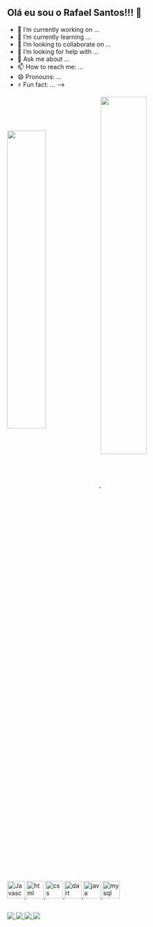## Olá eu sou o Rafael Santos!!! 👋

- 🔭 I’m currently working on ...
- 🌱 I’m currently learning ...
- 👯 I’m looking to collaborate on ...
- 🤔 I’m looking for help with ...
- 💬 Ask me about ...
- 📫 How to reach me: ...
- 😄 Pronouns: ...
- ⚡ Fun fact: ...
-->

<div>
  <a href = "https://github.com/Rafaeelsantos">
 <img align = "center" width = "42%" src = "https://github-readme-stats.vercel.app/api?username=Rafaeelsantos&show_icons=true&theme=dark&include_all_commits=true&count_private=true"/>
 <img align = "center" width = "46%" src = "https://github-readme-stats.vercel.app/api/top-langs/?username=Rafaeelsantos&layout=compact&langs_count=16&theme=dark"/>
</div>

<div style = "display:incline_block"><br>
  <img src="https://cdn.jsdelivr.net/gh/devicons/devicon/icons/javascript/javascript-original.svg" aling = "center" alt = "Javascript" height = "40" width = "40" />
  <img src="https://cdn.jsdelivr.net/gh/devicons/devicon/icons/html5/html5-original.svg" aling = "center" alt = "html" height = "40" width = "40" />
  <img src="https://cdn.jsdelivr.net/gh/devicons/devicon/icons/css3/css3-original.svg" aling = "center" alt = "css" height = "40" width = "40" />
  <img src="https://cdn.jsdelivr.net/gh/devicons/devicon/icons/dart/dart-original.svg" aling = "center" alt = "dart" height = "40" width = "40" />
  <img src="https://cdn.jsdelivr.net/gh/devicons/devicon/icons/java/java-original.svg" aling = "center" alt = "java" height = "40" width = "40" />
  <img src="https://cdn.jsdelivr.net/gh/devicons/devicon/icons/mysql/mysql-original.svg" aling = "center" alt = "mysql" height = "40" width = "40" />
</div>

##

<div>
  <a href = "https://www.instagram.com/_rafaeelsantos_" target = "_blank"><img src = "https://img.shields.io/badge/-Instagram-%23E4405F?style=for-the-badge&logo=instagram&logoColor=white">
  <a href = "https://github.com/Rafaeelsantos" target = "_blank"><img src = "https://img.shields.io/badge/GitHub-100000?style=for-the-badge&logo=github&logoColor=white">
  <a href = "https://www.linkedin.com/in/rafael-santos-ferreira-391569252/" target = "_blank"><img src = "https://img.shields.io/badge/LinkedIn-0077B5?style=for-the-badge&logo=linkedin&logoColor=white">
   <a href = "mailto:contato@rafaelsantosfrr@gmail.tech" target = "_blank"><img src = "https://img.shields.io/badge/Gmail-D14836?style=for-the-badge&logo=gmail&logoColor=white">
</div>
